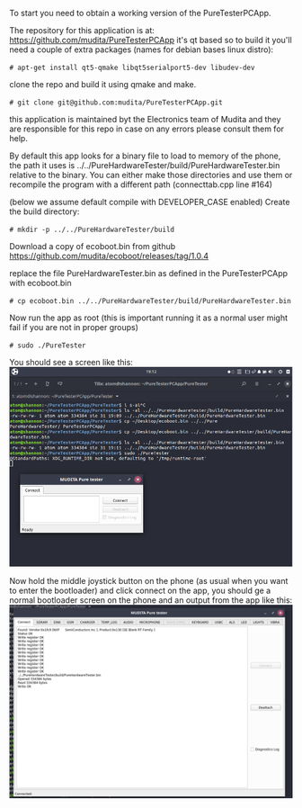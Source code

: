To start you need to obtain a working version of the PureTesterPCApp.

The repository for this application is at: https://github.com/mudita/PureTesterPCApp
it's qt based so to build it you'll need a couple of extra packages (names for debian
bases linux distro):

`# apt-get install qt5-qmake libqt5serialport5-dev libudev-dev`

clone the repo and build it using qmake and make.

`# git clone git@github.com:mudita/PureTesterPCApp.git`

this application is maintained byt the Electronics team of Mudita and they are
responsible for this repo in case on any errors please consult them for help.

By default this app looks for a binary file to load to memory of the phone, the
path it uses is ../../PureHardwareTester/build/PureHardwareTester.bin relative to
the binary. You can either make those directories and use them or recompile the program
with a different path (connecttab.cpp line #164)

(below we assume default compile with DEVELOPER_CASE enabled)
Create the build directory:

`# mkdir -p ../../PureHardwareTester/build`

Download a copy of ecoboot.bin from github
https://github.com/mudita/ecoboot/releases/tag/1.0.4

replace the file PureHardwareTester.bin as defined in the PureTesterPCApp
with ecoboot.bin

`# cp ecoboot.bin ../../PureHardwareTester/build/PureHardwareTester.bin`

Now run the app as root (this is important running it as a normal user might
fail if you are not in proper groups)

`# sudo ./PureTester`

You should see a screen like this:
![](./Images/pure_hardware_tester_start.png "")

Now hold the middle joystick button on the phone (as usual when you want to
enter the bootloader) and click connect on the app, you should ge a normal
bootloader screen on the phone and an output from the app like this:
![](./Images/pure_hardware_tester_connected.png "")
